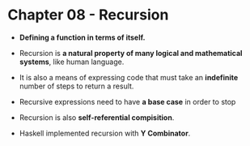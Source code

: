# Chapter 08 - Recursion

* **Defining a function in terms of itself.**

* Recursion is **a natural property of many logical and mathematical systems**,
like human language.

* It is also a means of expressing code that must take an **indefinite** number of steps to return a result.

* Recursive expressions need to have **a base case** in order to stop
* Recursion is also **self-referential compisition**.
* Haskell implemented recursion with **Y Combinator**.

